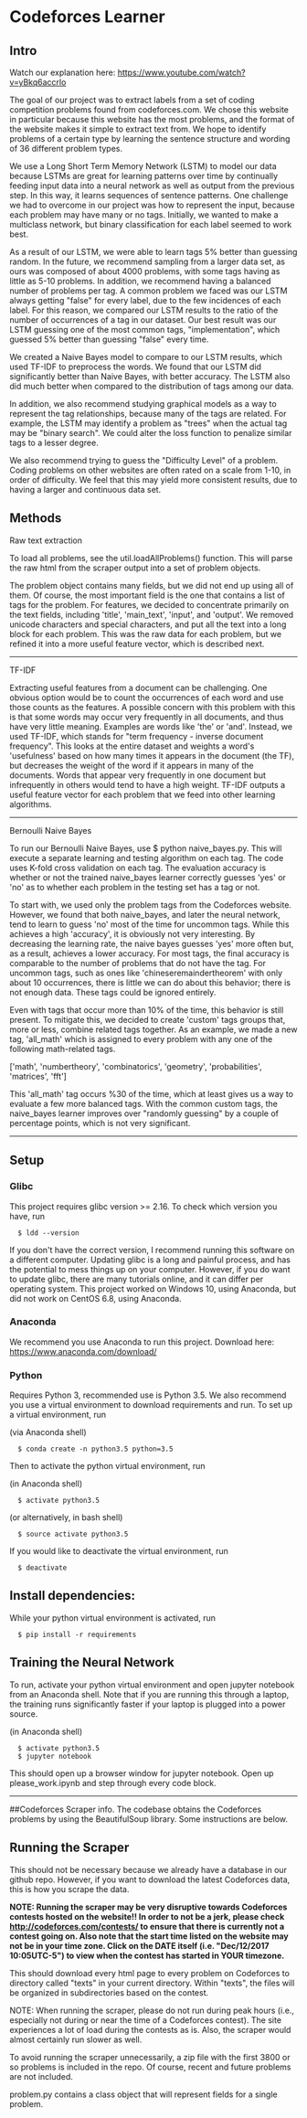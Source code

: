 
# Codeforces Learner

## Intro
Watch our explanation here: https://www.youtube.com/watch?v=yBkq6accrlo

The goal of our project was to extract labels from a set of coding competition problems found from codeforces.com.  We chose this website in particular because this website has the most problems, and the format of the website makes it simple to extract text from.  We hope to identify problems of a certain type by learning the sentence structure and wording of 36 different problem types.

We use a Long Short Term Memory Network (LSTM) to model our data because LSTMs are great for learning patterns over time by continually feeding input data into a neural network as well as output from the previous step.  In this way, it learns sequences of sentence patterns.  One challenge we had to overcome in our project was how to represent the input, because each problem may have many or no tags.  Initially, we wanted to make a multiclass network, but binary classification for each label seemed to work best.

As a result of our LSTM, we were able to learn tags 5% better than guessing random.  In the future, we recommend sampling from a larger data set, as ours was composed of about 4000 problems, with some tags having as little as 5-10 problems.  In addition, we recommend having a balanced number of problems per tag.  A common problem we faced was our LSTM always getting "false" for every label, due to the few incidences of each label.  For this reason, we compared our LSTM results to the ratio of the number of occurrences of a tag in our dataset.  Our best result was our LSTM guessing one of the most common tags, "implementation", which guessed 5% better than guessing "false" every time.

We created a Naive Bayes model to compare to our LSTM results, which used TF-IDF to preprocess the words.  We found that our LSTM did significantly better than Naive Bayes, with better accuracy.  The LSTM also did much better when compared to the distribution of tags among our data.

In addition, we also recommend studying graphical models as a way to represent the tag relationships, because many of the tags are related.  For example, the LSTM may identify a problem as "trees" when the actual tag may be "binary search".  We could alter the loss function to penalize similar tags to a lesser degree.

We also recommend trying to guess the "Difficulty Level" of a problem.  Coding problems on other websites are often rated on a scale from 1-10, in order of difficulty.  We feel that this may yield more consistent results, due to having a larger and continuous data set.

## Methods
Raw text extraction

To load all problems, see the util.loadAllProblems() function. This will parse the raw html from the scraper output
into a set of problem objects.

The problem object contains many fields, but we did not end up using all of them. Of course, the most important field
is the one that contains a list of tags for the problem. For features, we decided to concentrate primarily
on the text fields, including 'title', 'main_text', 'input', and 'output'. We removed unicode characters and special
characters, and put all the text into a long block for each problem. This was the raw data for each problem, but we
refined it into a more useful feature vector, which is described next.

--------------------------
TF-IDF

Extracting useful features from a document can be challenging. One obvious option would be to count the occurrences of
each word and use those counts as the features. A possible concern with this problem with this is that some words may
occur very frequently in all documents, and thus have very little meaning. Examples are words like 'the' or 'and'.
Instead, we used TF-IDF, which stands for "term frequency - inverse document frequency". This looks at the entire
dataset and weights a word's 'usefulness' based on how many times it appears in the document (the TF), but decreases
the weight of the word if it appears in many of the documents. Words that appear very frequently in one document but
infrequently in others would tend to have a high weight. TF-IDF outputs a useful feature vector for each problem
that we feed into other learning algorithms.

--------------------------
Bernoulli Naive Bayes

To run our Bernoulli Naive Bayes, use $ python naive_bayes.py. This will execute a separate learning and testing
algorithm on each tag. The code uses K-fold cross validation on each tag. The evaluation accuracy is whether or not the
trained naive_bayes learner correctly guesses 'yes' or 'no' as to whether each problem in the testing set has a tag or
not.

To start with, we used only the problem tags from the Codeforces website. However, we found that both naive_bayes,
and later the neural network, tend to learn to guess 'no' most of the time for uncommon tags. While this achieves a high
'accuracy', it is obviously not very interesting. By decreasing the learning rate, the naive bayes guesses 'yes' more
often but, as a result, achieves a lower accuracy. For most tags, the final accuracy is comparable to the number of
problems that do not have the tag. For uncommon tags, such as ones like 'chineseremaindertheorem' with only about 10
occurrences, there is little we can do about this behavior; there is not enough data. These tags could be ignored
entirely.

Even with tags that occur more than 10% of the time, this behavior is still present. To mitigate this, we decided to
create 'custom' tags groups that, more or less, combine related tags together. As an example, we made a new tag,
'all_math' which is assigned to every problem with any one of the following math-related tags.

['math', 'numbertheory', 'combinatorics', 'geometry', 'probabilities', 'matrices', 'fft']

This 'all_math' tag occurs %30 of the time, which at least gives us a way to evaluate a few more balanced
tags. With the common custom tags, the naive_bayes learner improves over "randomly guessing" by a couple of percentage
points, which is not very significant.

--------------------------

## Setup

### Glibc
This project requires glibc version >= 2.16.  To check which version you have, run
```
  $ ldd --version
```
If you don't have the correct version, I recommend running this software on a different computer.  Updating glibc is a long and painful process, and has the potential to mess things up on your computer.  However, if you do want to update glibc, there are many tutorials online, and it can differ per operating system.  This project worked on Windows 10, using Anaconda, but did not work on CentOS 6.8, using Anaconda.

### Anaconda
We recommend you use Anaconda to run this project.  Download here:  https://www.anaconda.com/download/

### Python
Requires Python 3, recommended use is Python 3.5.  We also recommend you use a virtual environment to download requirements and run.  To set up a virtual environment, run

(via Anaconda shell)
```
  $ conda create -n python3.5 python=3.5 
```

Then to activate the python virtual environment, run

(in Anaconda shell)
```
  $ activate python3.5
```
(or alternatively, in bash shell)
```
  $ source activate python3.5
```

If you would like to deactivate the virtual environment, run
```
  $ deactivate
```

## Install dependencies:
While your python virtual environment is activated, run
```
  $ pip install -r requirements
```

## Training the Neural Network
To run, activate your python virtual environment and open jupyter notebook from an Anaconda shell.  Note that if you are running this through a laptop, the training runs significantly faster if your laptop is plugged into a power source.

(in Anaconda shell)
```
  $ activate python3.5
  $ jupyter notebook
```  
This should open up a browser window for jupyter notebook.  Open up please_work.ipynb and step through every code block.

---------------------------------------
##Codeforces Scraper info.
The codebase obtains the Codeforces problems by using the BeautifulSoup library. Some instructions are below.

## Running the Scraper
This should not be necessary because we already have a database in our github repo.  However, if you want to download the latest Codeforces data, this is how you scrape the data.

**NOTE: Running the scraper may be very disruptive towards Codeforces contests hosted on the website!! In order to not be a jerk, please check http://codeforces.com/contests/ to ensure that there is currently not a contest going on.  Also note that the start time listed on the website may not be in your time zone.  Click on the DATE itself (i.e. "Dec/12/2017 10:05UTC-5") to view when the contest has started in YOUR timezone.**

This should download every html page to every problem on Codeforces to directory called
"texts" in your current directory. Within "texts", the files will be organized in subdirectories based on the contest.

NOTE: When running the scraper, please do not run during peak hours (i.e., especially not during or near the time of a
Codeforces contest). The site experiences a lot of load during the contests as is. Also, the scraper would almost
certainly run slower as well.

To avoid running the scraper unnecessarily, a zip file with the first 3800 or so problems is included in the repo. Of
course, recent and future problems are not included.

problem.py contains a class object that will represent fields for a single problem.



